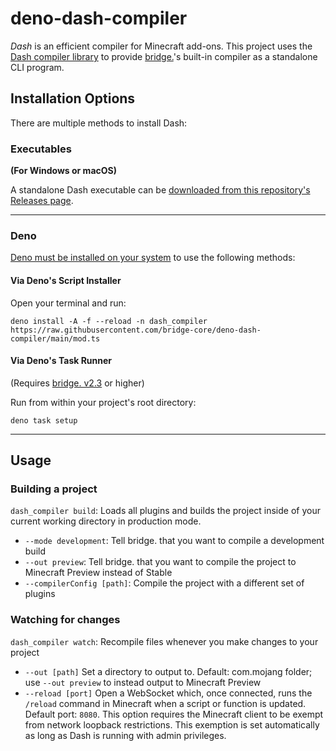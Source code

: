 # deno-dash-compiler

_Dash_ is an efficient compiler for Minecraft add-ons. This project uses the
[Dash compiler library](https://github.com/bridge-core/dash-compiler) to provide
[bridge.](https://github.com/bridge-core/editor/)'s built-in compiler as a standalone CLI program.

## Installation Options

There are multiple methods to install Dash:

### Executables

**(For Windows or macOS)**

A standalone Dash executable can be [downloaded from this repository's
Releases page](https://github.com/bridge-core/deno-dash-compiler/releases).

---

### Deno

[Deno must be installed on your system](https://deno.land/#installation) to use the following methods:

#### Via Deno's Script Installer

Open your terminal and run:

```shell
deno install -A -f --reload -n dash_compiler https://raw.githubusercontent.com/bridge-core/deno-dash-compiler/main/mod.ts
```

#### Via Deno's Task Runner

(Requires [bridge. v2.3](https://github.com/bridge-core/editor/releases) or higher)

Run from within your project's root directory:

```shell
deno task setup
```

---

## Usage

### Building a project

`dash_compiler build`: Loads all plugins and builds the project inside of your
current working directory in production mode.

- `--mode development`: Tell bridge. that you want to compile a development
  build
- `--out preview`: Tell bridge. that you want to compile the project to Minecraft Preview instead of Stable
- `--compilerConfig [path]`: Compile the project with a different set of plugins

### Watching for changes

`dash_compiler watch`: Recompile files whenever you make changes to your project

- `--out [path]` Set a directory to output to. Default: com.mojang folder; use
  `--out preview` to instead output to Minecraft Preview
- `--reload [port]` Open a WebSocket which, once connected, runs the `/reload`
  command in Minecraft when a script or function is updated. Default port:
  `8080`. This option requires the Minecraft client to be exempt from network
  loopback restrictions. This exemption is set automatically as long as Dash is
  running with admin privileges.
